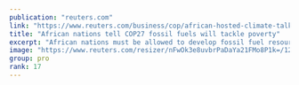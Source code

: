 ```yaml
---
publication: "reuters.com"
link: "https://www.reuters.com/business/cop/african-hosted-climate-talks-give-fossil-fuel-voice-2022-11-10/"
title: "African nations tell COP27 fossil fuels will tackle poverty"
excerpt: "African nations must be allowed to develop fossil fuel resources to help lift their people out of poverty, governments said at the COP27 climate talks in Egypt, which welcomed leaders of oil and gas c"
image: "https://www.reuters.com/resizer/nFwOk3e8uvbrPaDaYa21FMo8P1k=/1200x628/smart/filters:quality(80)/cloudfront-us-east-2.images.arcpublishing.com/reuters/7SQC45SC3NPNNILNF4MFXFFJGA.jpg"
group: pro
rank: 17
---
```

